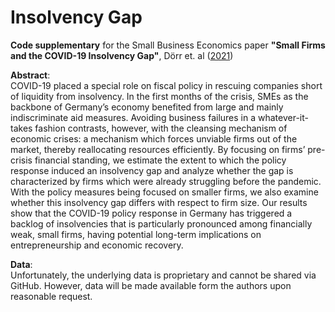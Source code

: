 # Insolvency Gap
**Code supplementary** for the Small Business Economics paper **"Small Firms and the COVID-19 Insolvency Gap"**, Dörr et. al ([2021](https://link.springer.com/article/10.1007/s11187-021-00514-4#citeas))

**Abstract**:<br/>
COVID-19 placed a special role on fiscal policy in rescuing companies short of liquidity from insolvency. In the first months of the crisis, SMEs as the backbone of Germany’s economy benefited from large and mainly indiscriminate aid measures. Avoiding business failures in a whatever-it-takes fashion contrasts, however, with the cleansing mechanism of economic crises: a mechanism which forces unviable firms out of the market, thereby reallocating resources efficiently. By focusing on firms’ pre-crisis financial standing, we estimate the extent to which the policy response induced an insolvency gap and analyze whether the gap is characterized by firms which were already struggling before the pandemic. With the policy measures being focused on smaller firms, we also examine whether this insolvency gap differs with respect to firm size. Our results show that the COVID-19 policy response in Germany has triggered a backlog of insolvencies that is particularly pronounced among financially weak, small firms, having potential long-term implications on entrepreneurship and economic recovery.

**Data**:<br/>
Unfortunately, the underlying data is proprietary and cannot be shared via GitHub. However, data will be made available form the authors upon reasonable request.
